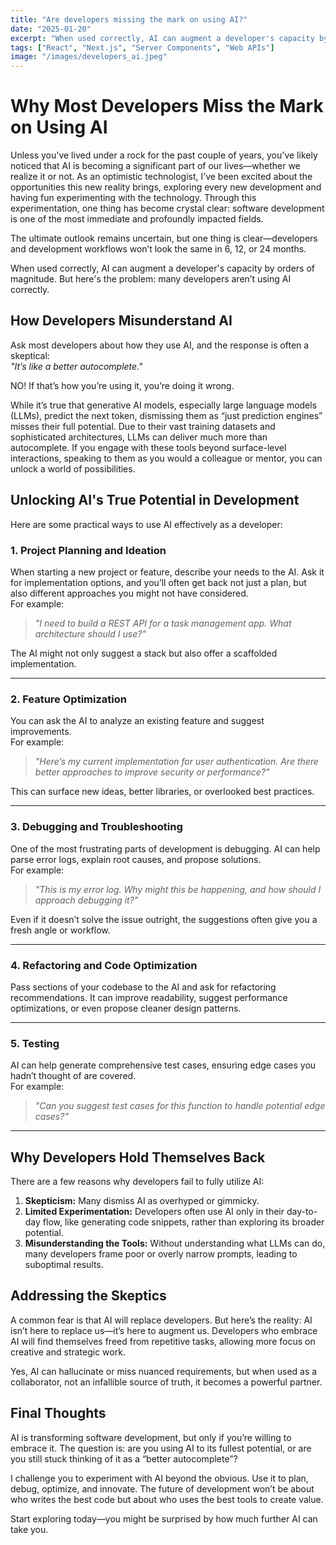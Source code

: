 ```yaml
---
title: "Are developers missing the mark on using AI?"
date: "2025-01-20"
excerpt: "When used correctly, AI can augment a developer's capacity by orders of magnitude. But here's the problem: many developers aren’t using AI correctly."
tags: ["React", "Next.js", "Server Components", "Web APIs"]
image: "/images/developers_ai.jpeg"
---
```



# Why Most Developers Miss the Mark on Using AI

Unless you've lived under a rock for the past couple of years, you've likely noticed that AI is becoming a significant part of our lives—whether we realize it or not. As an optimistic technologist, I’ve been excited about the opportunities this new reality brings, exploring every new development and having fun experimenting with the technology. Through this experimentation, one thing has become crystal clear: software development is one of the most immediate and profoundly impacted fields. 

The ultimate outlook remains uncertain, but one thing is clear—developers and development workflows won’t look the same in 6, 12, or 24 months.

When used correctly, AI can augment a developer's capacity by orders of magnitude. But here's the problem: many developers aren’t using AI correctly. 

## How Developers Misunderstand AI

Ask most developers about how they use AI, and the response is often a skeptical:  
*"It’s like a better autocomplete."*  

NO! If that’s how you’re using it, you’re doing it wrong.

While it’s true that generative AI models, especially large language models (LLMs), predict the next token, dismissing them as “just prediction engines” misses their full potential. Due to their vast training datasets and sophisticated architectures, LLMs can deliver much more than autocomplete. If you engage with these tools beyond surface-level interactions, speaking to them as you would a colleague or mentor, you can unlock a world of possibilities.

## Unlocking AI's True Potential in Development

Here are some practical ways to use AI effectively as a developer:

### 1. **Project Planning and Ideation**
When starting a new project or feature, describe your needs to the AI. Ask it for implementation options, and you’ll often get back not just a plan, but also different approaches you might not have considered.  
For example:  
> *"I need to build a REST API for a task management app. What architecture should I use?"*

The AI might not only suggest a stack but also offer a scaffolded implementation.

---

### 2. **Feature Optimization**
You can ask the AI to analyze an existing feature and suggest improvements.  
For example:  
> *"Here’s my current implementation for user authentication. Are there better approaches to improve security or performance?"*

This can surface new ideas, better libraries, or overlooked best practices.

---

### 3. **Debugging and Troubleshooting**
One of the most frustrating parts of development is debugging. AI can help parse error logs, explain root causes, and propose solutions.  
For example:  
> *"This is my error log. Why might this be happening, and how should I approach debugging it?"*

Even if it doesn’t solve the issue outright, the suggestions often give you a fresh angle or workflow.

---

### 4. **Refactoring and Code Optimization**
Pass sections of your codebase to the AI and ask for refactoring recommendations. It can improve readability, suggest performance optimizations, or even propose cleaner design patterns.

---

### 5. **Testing**
AI can help generate comprehensive test cases, ensuring edge cases you hadn’t thought of are covered.  
For example:  
> *"Can you suggest test cases for this function to handle potential edge cases?"*

---

## Why Developers Hold Themselves Back

There are a few reasons why developers fail to fully utilize AI:  
1. **Skepticism:** Many dismiss AI as overhyped or gimmicky.  
2. **Limited Experimentation:** Developers often use AI only in their day-to-day flow, like generating code snippets, rather than exploring its broader potential.  
3. **Misunderstanding the Tools:** Without understanding what LLMs can do, many developers frame poor or overly narrow prompts, leading to suboptimal results.

## Addressing the Skeptics

A common fear is that AI will replace developers. But here’s the reality: AI isn’t here to replace us—it’s here to augment us. Developers who embrace AI will find themselves freed from repetitive tasks, allowing more focus on creative and strategic work. 

Yes, AI can hallucinate or miss nuanced requirements, but when used as a collaborator, not an infallible source of truth, it becomes a powerful partner.

## Final Thoughts

AI is transforming software development, but only if you’re willing to embrace it. The question is: are you using AI to its fullest potential, or are you still stuck thinking of it as a “better autocomplete”?

I challenge you to experiment with AI beyond the obvious. Use it to plan, debug, optimize, and innovate. The future of development won’t be about who writes the best code but about who uses the best tools to create value.

Start exploring today—you might be surprised by how much further AI can take you.
